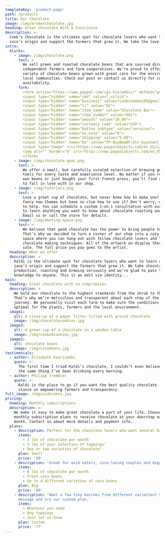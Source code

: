 ```yaml
---
templateKey: 'product-page'
path: /products
title: Our Chocolate
image: /img/brokenchocolate.jpg
heading: Great Chocolate With a Conscience
description: >-
  Cook's Chocolate is the ultimate spot for chocolate lovers who want to learn about their
  coco's origin and support the farmers that grew it. We take the love of chocolate seriously and we’re glad to pass that passion onto others.
intro:
  blurbs:
    - image: /img/chocolate.png
      text: >
        We sell green and roasted chocolate beans that are sourced directly from
        independent farmers and farm cooperatives. We’re proud to offer a
        variety of chocolate beans grown with great care for the environment and
        local communities. Check our post or contact us directly for current
        availability.
      form:
        <form action="https://www.paypal.com/cgi-bin/webscr" method="post" target="_top">
        <input type="hidden" name="cmd" value="_xclick">
        <input type="hidden" name="business" value="cookieadam105@gmail.com">
        <input type="hidden" name="lc" value="US">
        <input type="hidden" name="item_name" value="Chocolate Bar">
        <input type="hidden" name="item_number" value="001">
        <input type="hidden" name="amount" value="10.00">
        <input type="hidden" name="currency_code" value="USD">
        <input type="hidden" name="button_subtype" value="services">
        <input type="hidden" name="no_note" value="0">
        <input type="hidden" name="shipping" value="5.00">
        <input type="hidden" name="bn" value="PP-BuyNowBF:btn_buynowCC_LG.gif:NonHostedGuest">
        <input type="image" src="https://www.paypalobjects.com/en_US/i/btn/btn_buynowCC_LG.gif" border="0" name="submit" alt="PayPal - The safer, easier way to pay online!">
        <img alt="" border="0" src="https://www.paypalobjects.com/en_US/i/scr/pixel.gif" width="1" height="1">
        </form>
    - image: /img/chocolate-gear.png
      text: >
        We offer a small, but carefully curated selection of brewing gear and
        tools for every taste and experience level. No matter if you roast your
        own beans or just bought your first french press, you’ll find a gadget
        to fall in love with in our shop.
    - image: /img/tutorials.png
      text: >
        Love a great cup of chocolate, but never knew how to make one? Bought a
        fancy new Chemex but have no clue how to use it? Don't worry, we’re here
        to help. You can schedule a custom 1-on-1 consultation with our baristas
        to learn anything you want to know about chocolate roasting and brewing.
        Email us or call the store for details.
    - image: /img/meeting-space.png
      text: >
        We believe that good chocolate has the power to bring people together.
        That’s why we decided to turn a corner of our shop into a cozy meeting
        space where you can hang out with fellow chocolate lovers and learn about
        chocolate making techniques. All of the artwork on display there is for
        sale. The full price you pay goes to the artist.
  heading: What we offer
  description: >
    Kaldi is the ultimate spot for chocolate lovers who want to learn about their
    java’s origin and support the farmers that grew it. We take chocolate
    production, roasting and brewing seriously and we’re glad to pass that
    knowledge to anyone. This is an edit via identity...
main:
  heading: Great chocolate with no compromises
  description: >
    We hold our chocolate to the highest standards from the shrub to the cup.
    That’s why we’re meticulous and transparent about each step of the chocolate’s
    journey. We personally visit each farm to make sure the conditions are
    optimal for the plants, farmers and the local environment.
  image1:
    alt: A close-up of a paper filter filled with ground chocolate
    image: /img/chocolatecookies.jpg
  image2:
    alt: A green cup of a chocolate on a wooden table
    image: /img/cookedcookies.jpg
  image3:
    alt: chocolate beans
    image: /img/cocobeans.jpg
testimonials:
  - author: Elisabeth Kaurismäki
    quote: >-
      The first time I tried Kaldi’s chocolate, I couldn’t even believe that was
      the same thing I’ve been drinking every morning.
  - author: Philipp Trommler
    quote: >-
      Kaldi is the place to go if you want the best quality chocolate. I love their
      stance on empowering farmers and transparency.
full_image: /img/widecakes.jpg
pricing:
  heading: Monthly subscriptions
  description: >-
    We make it easy to make great chocolate a part of your life. Choose one of our
    monthly subscription plans to receive chocolate at your doorstep each
    month. Contact us about more details and payment info.
  plans:
    - description: Perfect for the chocolate lovers who want several bars a day.
      items:
        - 3 lbs of chocolate per month
        - 3 lbs of your selection of toppings"
        - One or two varieties of chocolate"
      plan: Small
      price: '50'
    - description: 'Great for avid eaters, coco-loving couples and bigger crowds'
      items:
        - 6 lbs of chocolate per month
        - Fresh coco beans
        - Up to 4 different varieties of coco beans
      plan: Big
      price: '80'
    - description: 'Want a few tiny batches from different varieties? Send us a
      message and try our custom plan.'
      items:
        - Whatever you need
        - Any toppings
        - Just let us know
      plan: Custom
      price: '??'
---
```

